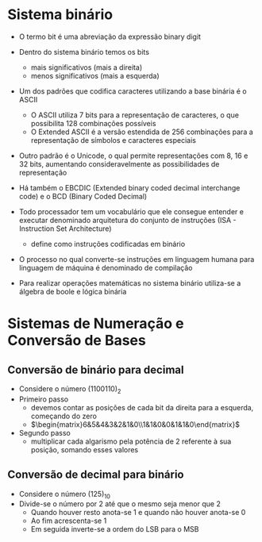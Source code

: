 # Sistema binário

* O termo bit é uma abreviação da expressão binary digit
* Dentro do sistema binário temos os bits
  * mais significativos (mais a direita)
  * menos significativos (mais a esquerda)
* Um dos padrões que codifica caracteres utilizando a base binária é o ASCII
  * O ASCII utiliza 7 bits para a representação de caracteres, o que possibilita 128 combinações possíveis
  * O Extended ASCII é a versão estendida de 256 combinações para a representação de símbolos e caracteres especiais
* Outro padrão é o Unicode, o qual permite representações com 8, 16 e 32 bits, aumentando consideravelmente as possibilidades de representação
* Há também o EBCDIC (Extended binary coded decimal interchange code) e o BCD (Binary Coded Decimal)
* Todo processador tem um vocabulário que ele consegue entender e executar denominado arquitetura do conjunto de instruções (ISA - Instruction Set Architecture)
  * define como instruções codificadas em binário

* O processo no qual converte-se instruções em linguagem humana para linguagem de máquina é denominado de compilação
* Para realizar operações matemáticas no sistema binário utiliza-se a álgebra de boole e lógica binária

# Sistemas de Numeração e Conversão de Bases

## Conversão de binário para decimal

* Considere o número $(1100110)_2$
* Primeiro passo
  * devemos contar as posições de cada bit da direita para a esquerda, começando do zero
  * $\begin{matrix}6&5&4&3&2&1&0\\1&1&0&0&1&1&0\end{matrix}$
* Segundo passo
  * multiplicar cada algarismo pela potência de 2 referente à sua posição, somando esses valores

## Conversão de decimal para binário

* Considere o número $(125)_{10}$
* Divide-se o número por 2 até que o mesmo seja menor que 2
  * Quando houver resto anota-se 1 e quando não houver anota-se 0
  * Ao fim acrescenta-se 1
  * Em seguida inverte-se a ordem do LSB para o MSB

